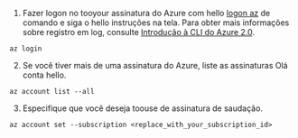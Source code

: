 1. Fazer logon no tooyour assinatura do Azure com hello [logon az](/cli/azure/#login) de comando e siga o hello instruções na tela. Para obter mais informações sobre registro em log, consulte [Introdução à CLI do Azure 2.0](/cli/azure/get-started-with-azure-cli).

  ```azurecli
  az login
  ```
2. Se você tiver mais de uma assinatura do Azure, liste as assinaturas Olá conta hello.

  ```azurecli
  az account list --all
  ```
3. Especifique que você deseja toouse de assinatura de saudação.

  ```azurecli
  az account set --subscription <replace_with_your_subscription_id>
  ```